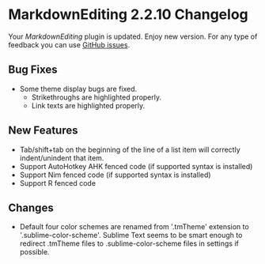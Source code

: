 # MarkdownEditing 2.2.10 Changelog

Your _MarkdownEditing_ plugin is updated. Enjoy new version. For any type of
feedback you can use [GitHub issues][issues].

## Bug Fixes

* Some theme display bugs are fixed.
    - Strikethroughs are highlighted properly.
    - Link texts are highlighted properly.

## New Features

* Tab/shift+tab on the beginning of the line of a list item will correctly indent/unindent that item.
* Support AutoHotkey AHK fenced code (if supported syntax is installed)
* Support Nim fenced code (if supported syntax is installed)
* Support R fenced code

## Changes

* Default four color schemes are renamed from '.tmTheme' extension to '.sublime-color-scheme'. Sublime Text seems to be smart enough to redirect .tmTheme files to .sublime-color-scheme files in settings if possible.

[issues]: https://github.com/SublimeText-Markdown/MarkdownEditing/issues
